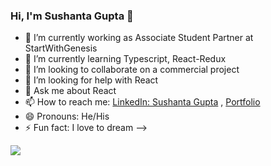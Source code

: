 ### Hi, I'm Sushanta Gupta 👋

- 🔭 I’m currently working as Associate Student Partner at StartWithGenesis  
- 🌱 I’m currently learning Typescript, React-Redux
- 👯 I’m looking to collaborate on a commercial project
- 🤔 I’m looking for help with React
- 💬 Ask me about React
- 📫 How to reach me: [LinkedIn: Sushanta Gupta](https://www.linkedin.com/in/sushantagupta/) , [Portfolio](https://stoic-roentgen-2b47ca.netlify.app)
- 😄 Pronouns: He/His
- ⚡ Fun fact: I love to dream
-->
<img src="https://github-readme-stats.vercel.app/api?username=sushantagupta007&&show_icons=true&title_color=ffffff&icon_color=bb2acf&text_color=daf7dc&bg_color=151515">
